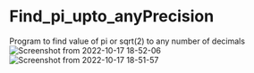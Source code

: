 # Find_pi_upto_anyPrecision
Program to find value of pi or sqrt(2) to any number of decimals
![Screenshot from 2022-10-17 18-52-06](https://user-images.githubusercontent.com/77621010/196188152-fc5b937b-414e-4c64-8594-2cdc38557347.png)
![Screenshot from 2022-10-17 18-51-57](https://user-images.githubusercontent.com/77621010/196188170-a644a39c-a756-422e-a5ba-74026d1c6aa4.png)
